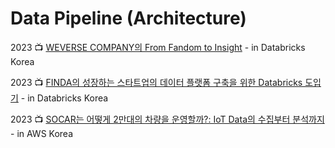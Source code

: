 # Data Pipeline (Architecture)

2023 :tv: [WEVERSE COMPANY의 From Fandom to Insight](https://www.youtube.com/watch?v=-q\_0yrmQIyU) - in Databricks Korea

2023 :tv: [FINDA의 성장하는 스타트업의 데이터 플랫폼 구축을 위한 Databricks 도입기](https://www.youtube.com/watch?v=\_tJjU\_oK2Fw) - in Databricks Korea

2023 :tv: [SOCAR는 어떻게 2만대의 차량을 운영할까?: IoT Data의 수집부터 분석까지](https://www.youtube.com/watch?v=gZElFqytfac) - in AWS Korea
